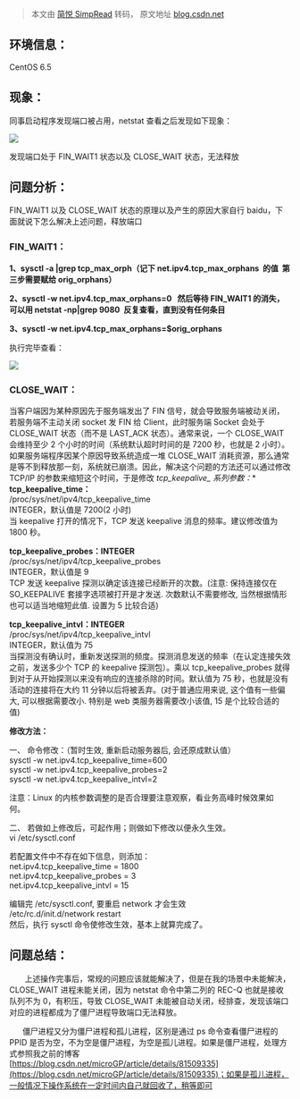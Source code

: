 > 本文由 [简悦 SimpRead](http://ksria.com/simpread/) 转码， 原文地址 [blog.csdn.net](https://blog.csdn.net/microGP/article/details/86588973)

**环境信息：**
---------

CentOS 6.5

**现象：**
-------

同事启动程序发现端口被占用，netstat 查看之后发现如下现象：

![](https://img-blog.csdnimg.cn/20190122143537498.jpg)

发现端口处于 FIN_WAIT1 状态以及 CLOSE_WAIT 状态，无法释放

问题分析：
-----

FIN_WAIT1 以及 CLOSE_WAIT 状态的原理以及产生的原因大家自行 baidu，下面就说下怎么解决上述问题，释放端口

### FIN_WAIT1：

**1、sysctl -a |grep tcp_max_orph（记下 net.ipv4.tcp_max_orphans  的值  第三步需要赋给 orig_orphans）** 

**2、sysctl -w net.ipv4.tcp_max_orphans=0   然后等待 FIN_WAIT1 的消失，可以用 netstat -np|grep 9080  反复查看，直到没有任何条目**

**3、sysctl -w net.ipv4.tcp_max_orphans=$orig_orphans**

执行完毕查看：

![](https://img-blog.csdnimg.cn/20190122144136215.jpg)

### CLOSE_WAIT：

当客户端因为某种原因先于服务端发出了 FIN 信号，就会导致服务端被动关闭，若服务端不主动关闭 socket 发 FIN 给 Client，此时服务端 Socket 会处于 CLOSE_WAIT 状态（而不是 LAST_ACK 状态）。通常来说，一个 CLOSE_WAIT 会维持至少 2 个小时的时间（系统默认超时时间的是 7200 秒，也就是 2 小时）。如果服务端程序因某个原因导致系统造成一堆 CLOSE_WAIT 消耗资源，那么通常是等不到释放那一刻，系统就已崩溃。因此，解决这个问题的方法还可以通过修改 TCP/IP 的参数来缩短这个时间，于是修改 **tcp_keepalive_* 系列参数：**   
**tcp_keepalive_time：**   
/proc/sys/net/ipv4/tcp_keepalive_time   
INTEGER，默认值是 7200(2 小时)   
当 keepalive 打开的情况下，TCP 发送 keepalive 消息的频率。建议修改值为 1800 秒。   
  
**tcp_keepalive_probes：INTEGER**   
/proc/sys/net/ipv4/tcp_keepalive_probes   
INTEGER，默认值是 9   
TCP 发送 keepalive 探测以确定该连接已经断开的次数。(注意: 保持连接仅在 SO_KEEPALIVE 套接字选项被打开是才发送. 次数默认不需要修改, 当然根据情形也可以适当地缩短此值. 设置为 5 比较合适)   
  
**tcp_keepalive_intvl：INTEGER**   
/proc/sys/net/ipv4/tcp_keepalive_intvl   
INTEGER，默认值为 75   
当探测没有确认时，重新发送探测的频度。探测消息发送的频率（在认定连接失效之前，发送多少个 TCP 的 keepalive 探测包）。乘以 tcp_keepalive_probes 就得到对于从开始探测以来没有响应的连接杀除的时间。默认值为 75 秒，也就是没有活动的连接将在大约 11 分钟以后将被丢弃。(对于普通应用来说, 这个值有一些偏大, 可以根据需要改小. 特别是 web 类服务器需要改小该值, 15 是个比较合适的值) 

**修改方法：**

一、 命令修改：（暂时生效, 重新启动服务器后, 会还原成默认值）   
sysctl -w net.ipv4.tcp_keepalive_time=600     
sysctl -w net.ipv4.tcp_keepalive_probes=2   
sysctl -w net.ipv4.tcp_keepalive_intvl=2   
  
注意：Linux 的内核参数调整的是否合理要注意观察，看业务高峰时候效果如何。   
  
二、 若做如上修改后，可起作用；则做如下修改以便永久生效。   
vi /etc/sysctl.conf   
  
若配置文件中不存在如下信息，则添加：   
net.ipv4.tcp_keepalive_time = 1800   
net.ipv4.tcp_keepalive_probes = 3   
net.ipv4.tcp_keepalive_intvl = 15   
  
编辑完 /etc/sysctl.conf, 要重启 network 才会生效   
/etc/rc.d/init.d/network restart   
然后，执行 sysctl 命令使修改生效，基本上就算完成了。

问题总结：
-----

       上述操作完事后，常规的问题应该就能解决了，但是在我的场景中未能解决，CLOSE_WAIT 进程未能关闭，因为 netstat 命令中第二列的 REC-Q 也就是接收队列不为 0，有积压，导致 CLOSE_WAIT 未能被自动关闭，经排查，发现该端口对应的进程都成为了僵尸进程导致端口无法释放。

      僵尸进程又分为僵尸进程和孤儿进程，区别是通过 ps 命令查看僵尸进程的 PPID 是否为空，不为空是僵尸进程，为空是孤儿进程。如果是僵尸进程，处理方式参照我之前的博客 [https://blog.csdn.net/microGP/article/details/81509335](https://blog.csdn.net/microGP/article/details/81509335)；如果是孤儿进程，一般情况下操作系统在一定时间内自己就回收了，稍等即可
